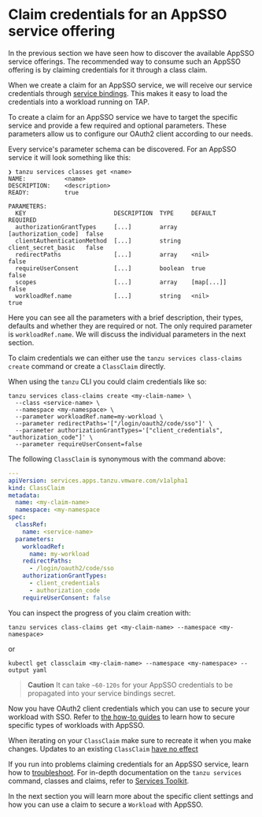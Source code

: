 # Claim credentials for an AppSSO service offering

In the previous section we have seen how to discover the available AppSSO
service offerings. The recommended way to consume such an AppSSO offering is by
claiming credentials for it through a class claim. 
<!--If you want to learn more
about the different levels of AppSSO, see [The three levels of AppSSO
consumption](../concepts/app-sso-consumption.hbs.md).-->


When we create a claim for an AppSSO service, we will receive our service
credentials through [service bindings](https://servicebinding.io/). This makes
it easy to load the credentials into a workload running on TAP.

To create a claim for an AppSSO service we have to target the specific service
and provide a few required and optional parameters. These parameters allow us
to configure our OAuth2 client according to our needs.

Every service's parameter schema can be discovered. For an AppSSO service
it will look something like this:

```console
❯ tanzu services classes get <name>
NAME:           <name>
DESCRIPTION:    <description>
READY:          true

PARAMETERS:
  KEY                         DESCRIPTION  TYPE     DEFAULT               REQUIRED
  authorizationGrantTypes     [...]        array    [authorization_code]  false
  clientAuthenticationMethod  [...]        string   client_secret_basic   false
  redirectPaths               [...]        array    <nil>                 false
  requireUserConsent          [...]        boolean  true                  false
  scopes                      [...]        array    [map[...]]            false
  workloadRef.name            [...]        string   <nil>                 true
```

Here you can see all the parameters with a brief description, their types,
defaults and whether they are required or not. The only required parameter is
`workloadRef.name`. We will discuss the individual parameters in the next
section.

To claim credentials we can either use the `tanzu services class-claims create` command
or create a `ClassClaim` directly.

When using the `tanzu` CLI you could claim credentials like so:

```console
tanzu services class-claims create <my-claim-name> \
  --class <service-name> \
  --namespace <my-namespace> \
  --parameter workloadRef.name=my-workload \
  --parameter redirectPaths='["/login/oauth2/code/sso"]' \
  --parameter authorizationGrantTypes='["client_credentials", "authorization_code"]' \
  --parameter requireUserConsent=false
```

The following `ClassClaim` is synonymous with the command above:

```yaml
---
apiVersion: services.apps.tanzu.vmware.com/v1alpha1
kind: ClassClaim
metadata:
  name: <my-claim-name>
  namespace: <my-namespace
spec:
  classRef:
    name: <service-name>
  parameters:
    workloadRef:
      name: my-workload
    redirectPaths:
      - /login/oauth2/code/sso
    authorizationGrantTypes:
      - client_credentials
      - authorization_code
    requireUserConsent: false
```

You can inspect the progress of you claim creation with:

```console
tanzu services class-claims get <my-claim-name> --namespace <my-namespace>
```

or

```console
kubectl get classclaim <my-claim-name> --namespace <my-namespace> --output yaml
```

>**Caution** It can take `~60-120s` for your AppSSO credentials to be
>propagated into your service bindings secret.

Now you have OAuth2 client credentials which you can use to secure your
workload with SSO. Refer to [the how-to guides](../../how-to-guides/index.hbs.md)
to learn how to secure specific types of workloads with AppSSO.

When iterating on your `ClassClaim` make sure to recreate it when you make
changes. Updates to an existing `ClassClaim` [have no
effect](../../../services-toolkit/concepts/class-claim-vs-resource-claim.hbs.md#classclaim)

If you run into problems claiming credentials for an AppSSO service, learn how
to [troubleshoot](../../how-to-guides/troubleshoot.hbs.md). For in-depth
documentation on the `tanzu services` command, classes and claims, refer to
[Services Toolkit](../../../services-toolkit/about.hbs.md).

In the next section you will learn more about the specific client settings and how
you can use a claim to secure a `Workload` with AppSSO.

